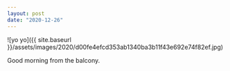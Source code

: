 ```yaml
---
layout: post
date: "2020-12-26"
---
```


![yo yo]({{ site.baseurl }}/assets/images/2020/d00fe4efcd353ab1340ba3b11f43e692e74f82ef.jpg)

Good morning from the balcony.
